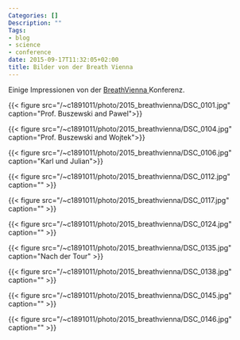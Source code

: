 ```yaml
---
Categories: []
Description: ""
Tags:
- blog
- science
- conference
date: 2015-09-17T11:32:05+02:00
title: Bilder von der Breath Vienna
---
```


Einige Impressionen von der [ BreathVienna ](http://breathvienna.at) Konferenz.

<!--more--> 
{{< figure src="/~c1891011/photo/2015_breathvienna/DSC_0101.jpg" caption="Prof. Buszewski and Pawel">}}

{{< figure src="/~c1891011/photo/2015_breathvienna/DSC_0104.jpg" caption="Prof. Buszewski and Wojtek">}}

{{< figure src="/~c1891011/photo/2015_breathvienna/DSC_0106.jpg" caption="Karl und Julian">}}

{{< figure src="/~c1891011/photo/2015_breathvienna/DSC_0112.jpg" caption="" >}}

{{< figure src="/~c1891011/photo/2015_breathvienna/DSC_0117.jpg" caption="" >}}

{{< figure src="/~c1891011/photo/2015_breathvienna/DSC_0124.jpg" caption="" >}}

{{< figure src="/~c1891011/photo/2015_breathvienna/DSC_0135.jpg" caption="Nach der Tour" >}}

{{< figure src="/~c1891011/photo/2015_breathvienna/DSC_0138.jpg" caption="" >}}

{{< figure src="/~c1891011/photo/2015_breathvienna/DSC_0145.jpg" caption="" >}}

{{< figure src="/~c1891011/photo/2015_breathvienna/DSC_0146.jpg" caption="" >}}

